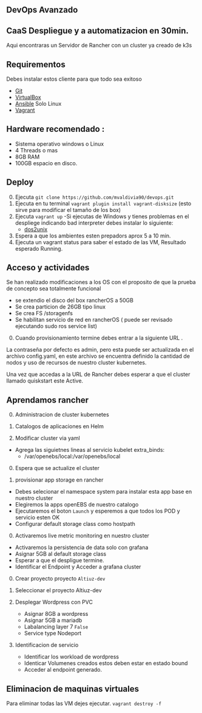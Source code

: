 ## DevOps Avanzado 
## CaaS Despliegue y a automatizacion en 30min.
 
Aqui encontraras un Servidor de Rancher con un cluster ya creado de k3s

## Requirementos

Debes instalar estos cliente para que todo sea exitoso


- [Git](https://gitforwindows.org/) 
- [VirtualBox](https://www.virtualbox.org)
- [Ansible](https://www.ansible.com/) Solo Linux 
- [Vagrant](https://www.vagrantup.com)


## Hardware recomendado :

- Sistema operativo windows o Linux
- 4 Threads o mas
- 8GB RAM
- 100GB espacio en disco.


## Deploy

0. Ejecuta `git clone https://github.com/mvaldivia90/devops.git` 
0. Ejecuta en tu terminal `vagrant plugin install vagrant-disksize` (esto sirve para modificar el tamaño de los box)
0. Ejecuta `vagrant up`
	-Si ejecutas de Windows y tienes problemas en el despliege indicando bad interpreter debes instalar lo siguiente:
	- [dos2unix](https://sourceforge.net/projects/dos2unix/)
0. Espera a que los ambientes esten prepadors aprox 5 a 10 min.
0. Ejecuta un vagrant status para saber el estado de las VM, Resultado esperado Running.


## Acceso y actividades
 

Se han realizado modificaciones a los OS con el proposito de que la prueba de concepto sea totalmente funcional
- se extendio el disco del box rancherOS a 50GB
- Se crea particion de 26GB tipo linux
- Se  crea FS /storagenfs 
- Se habilitan servicio de red en rancherOS ( puede ser revisado ejecutando sudo ros service list)

0. Cuando provisionamiento termine debes entrar a la siguiente URL  [](http://172.22.101.101).

La contraseña por defecto es admin, pero esta puede ser actualizada en el archivo config.yaml, en este archivo se encuentra definido la cantidad de nodos y uso de recursos de nuestro cluster kubernetes.

Una vez que accedas a la URL de Rancher debes esperar a que el cluster llamado quiskstart este Active.



## Aprendamos rancher

0. Administracion de cluster kubernetes

0. Catalogos de aplicaciones en Helm

0. Modificar cluster via yaml 
-  Agrega las siguietnes lineas al servicio kubelet
   extra_binds:
     - /var/openebs/local:/var/openebs/local
 
0. Espera que se actualize el cluster 

0. provisionar app storage en rancher 
- Debes selecionar el namespace system para instalar esta app base en nuestro cluster
- Elegiremos  la apps openEBS de nuestro catalogo 
- Ejecutaremos el boton `Launch` y esperemos a que todos los POD y servicio esten OK
- Configurar default storage class como hostpath

0.  Activaremos live metric monitoring  en nuestro cluster  
- Activaremos la persistencia de data solo con grafana 
- Asignar 5GB al default storage class
- Esperar a que el despligue termine.
- Identificar el Endpoint y Acceder a grafana cluster


0. Crear proyecto proyecto `Altiuz-dev`

0. Seleccionar el proyecto Altiuz-dev 

0. Desplegar Wordpress con PVC 
   -  Asignar 8GB a wordpress
   -  Asignar 5GB a mariadb
   -  Labalancing layer 7 `False`
   -  Service type Nodeport

0. Identificacion de servicio
   - Identificar los workload de wordpress
   - Identicar Volumenes creados estos deben estar en estado bound
   - Acceder al endpoint generado.




## Eliminacion de maquinas virtuales

Para eliminar todas las VM dejes ejecutar. `vagrant destroy -f`
